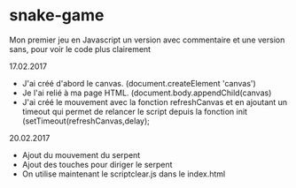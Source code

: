 # snake-game
Mon premier jeu en Javascript
un version avec commentaire et une version sans, pour voir le code plus clairement

17.02.2017

- J'ai créé d'abord le canvas. (document.createElement 'canvas')
- Je l'ai relié à ma page HTML. (document.body.appendChild(canvas)
- J'ai créé le mouvement avec la fonction refreshCanvas et en ajoutant un timeout qui permet de relancer le script depuis la fonction init (setTimeout(refreshCanvas,delay);


20.02.2017

- Ajout du mouvement du serpent
- Ajout des touches pour diriger le serpent
- On utilise maintenant le scriptclear.js dans le index.html
